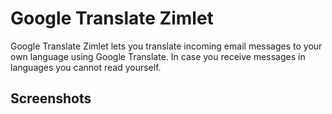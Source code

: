 # Google Translate Zimlet

Google Translate Zimlet lets you translate incoming email messages to your own language using Google Translate. In case you receive messages in languages you cannot read yourself.

## Screenshots

